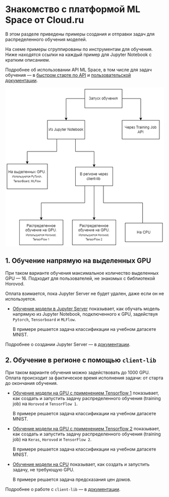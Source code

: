 # Знакомство с платформой ML Space от Cloud.ru

В этом разделе приведены примеры создания и отправки задач для распределенного обучения моделей.

На схеме примеры сгруппированы по инструментам для обучения. Ниже находятся ссылки на каждый пример для Jupyter Notebook с кратким описанием. 

Подробнее об использовании API ML Space, в том числе для задач обучения — в [быстром старте по API](../public-api-example/ml_space_public_api.ipynb) и [пользовательской документации](https://cloud.ru/ru/docs/aicloud/mlspace/concepts/api.html).

![](../img/qs_training_types.png)

## 1. Обучение напрямую на выделенных GPU

При таком варианте обучения максимальное количество выделенных GPU — 16. Подходит для пользователей, не знакомых с библиотекой Horovod.

Оплата взимается, пока Jupyter Server не будет удален, даже если он не используется.

* [Обучение модели в Jupyter Server](notebooks_gpu) показывает, как обучать модель напрямую из Jupyter Notebook, подключенного к GPU, задействуя `Pytorch`, `Tensorboard` и `MLFlow`.

  В примере решается задача классификации на учебном датасете MNIST.

Подробнее о создании Jupyter Server — в [документации](https://cloud.ru/ru/docs/aicloud/mlspace/concepts/guides/guides__jupyter/environments__environments__jupyter-server__create-new-jupyter-server.html).

## 2. Обучение в регионе с помощью `client-lib` 

При таком варианте обучения можно задействовать до 1000 GPU. Оплата происходит за фактическое время исполнения задачи: от старта до окончания обучения.

* [Обучение модели на GPU с применением Tensorflow 1](job_launch) показывает, как создать и запустить задачу распределенного обучения (training job) на `Horovod` и `TensorFlow 1`.

  В примере решается задача классификации на учебном датасете MNIST.

* [Обучение модели на GPU с применением Tensorflow 2](job_launch_tf2) показывает, как создать и запустить задачу распределенного обучения (training job) на `Keras`, `Horovod` и `TensorFlow 2`.

  В примере решается задача классификации на учебном датасете MNIST.

* [Обучение модели на CPU](job_launch_cpu) показывает, как создать и запустить задачу, не требующую GPU.

  В примере решается задача предсказания цен домов.

Подробнее о работе с `client-lib` — в [документации](https://cloud.ru/ru/docs/aicloud/mlspace/concepts/client-lib.html).
